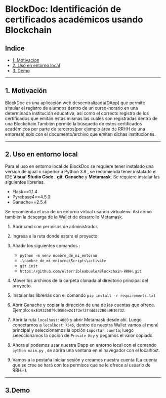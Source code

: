 
# BlockDoc: Identificación de certificados académicos usando Blockchain



## Indice
* [1. Motivacion](#1-Motivacion)
* [2. Uso en entorno local](#2-Uso-en-entorno-local)
* [3. Demo](#3-Demo)

***

## 1. Motivación

BlockDoc es una aplicación web descentralizada(DApp) que permite simular el registro de alumnos dentro de un curso-horario en una determinada institución educativa; así como el correcto registro de los certificados que emitan éstas mismas las cuales son registradas dentro de una Blockchain.También permite la búsqueda de estos certificados académicos por parte de terceros(por ejemplo área de RRHH de una empresa) solo con el documento/archivo que emiten dichas instituciones.


***
## 2. Uso en entorno local

Para el uso en entorno local de BlockDoc se requiere tener instalado una version de igual o superior a Python 3.8 , se recomienda tener instalado el IDE **Visual Studio Code** , **git**, **Ganache** y **Metamask**. Se requiere instalar las siguientes librerias.

* Flask==1.1.4
* Pyrebase4==4.5.0
* Ganache==2.5.4


Se recomienda el uso de un entorno virtual usando virtualenv. Así como también la descarga de la Wallet de desarrollo [Metamask](https://metamask.io/).

1. Abrir cmd con permisos de administrador.

2. Ingresa a la ruta donde estara el proyecto.

3. Añadir los siguientes comandos :
 
    * ```python -m venv nombre_de_mi_entorno```
    * ```.\nombre_de_mi_entorno\Scripts\activate```
    * ```git init```
    * ```https://github.com/elterribleabuelo/Blockchain-RRHH.git```


4. Mover los archivos de la carpeta clonada al directorio principal del proyecto.

5. Instalar las librerias con el comando ```pip install -r requirements.txt```

6. Abrir Ganache y copiar la dirección de una de las cuentas que ofrece. Ejemplo: ```0xE193268f9d05E6e2d173ef374dd222B6a9E16732```.

7. Abrir la ruta ```localhost:4000```  y  abrir Metamask desde ahí. Luego conectarnos a ```localhost:7545```, dentro de nuestra Wallet vamos al menú principal y seleccionamos la opción ```Importar cuenta```; luego seleccionamos la opcion de ```Private Key``` y pegamos el valor copiado.

8. Ahora si podemos usar nuestra Dapp en entorno local con el comando ```python main.py``` , se abrira una ventana en el navegador con el localhost.

9. Vamos a la pestaña Iniciar sesión y creamos nuestra cuenta (La cuenta que se cree se hará con los permisos que se le ofrece al usuario de RRHH).

***
## 3.Demo